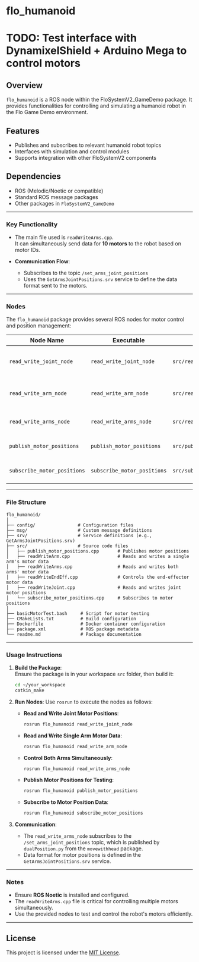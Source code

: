 # flo_humanoid


# TODO: Test interface with DynamixelShield + Arduino Mega to control motors

## Overview

`flo_humanoid` is a ROS node within the FloSystemV2_GameDemo package. It provides functionalities for controlling and simulating a humanoid robot in the Flo Game Demo environment.

## Features

- Publishes and subscribes to relevant humanoid robot topics
- Interfaces with simulation and control modules
- Supports integration with other FloSystemV2 components

## Dependencies

- ROS (Melodic/Noetic or compatible)
- Standard ROS message packages
- Other packages in `FloSystemV2_GameDemo`


---

### Key Functionality

- The main file used is `readWriteArms.cpp`.  
  It can simultaneously send data for **10 motors** to the robot based on motor IDs.

- **Communication Flow**:  
  - Subscribes to the topic `/set_arms_joint_positions`  
  - Uses the `GetArmsJointPositions.srv` service to define the data format sent to the motors.

---

### Nodes

The `flo_humanoid` package provides several ROS nodes for motor control and position management:

| **Node Name**                | **Executable**           | **File**                         | **Description**                          |
|------------------------------|--------------------------|----------------------------------|------------------------------------------|
| `read_write_joint_node`      | `read_write_joint_node`  | `src/readWriteJoint.cpp`         | Reads and writes joint motor positions.  |
| `read_write_arm_node`        | `read_write_arm_node`    | `src/readWriteArm.cpp`           | Reads and writes single arm motor data.  |
| `read_write_arms_node`       | `read_write_arms_node`   | `src/readWriteArms.cpp`          | Controls both arms simultaneously.       |
| `publish_motor_positions`    | `publish_motor_positions`| `src/publish_motor_positions.cpp`| Publishes motor positions for testing.   |
| `subscribe_motor_positions`  | `subscribe_motor_positions`| `src/subscribe_motor_positions.cpp` | Subscribes to motor position data.       |

---

### File Structure

```plaintext
flo_humanoid/
│
├── config/                # Configuration files
├── msg/                   # Custom message definitions
├── srv/                   # Service definitions (e.g., GetArmsJointPositions.srv)
├── src/                   # Source code files
│   ├── publish_motor_positions.cpp       # Publishes motor positions
│   ├── readWriteArm.cpp                  # Reads and writes a single arm's motor data
│   ├── readWriteArms.cpp                 # Reads and writes both arms' motor data
│   ├── readWriteEndEff.cpp               # Controls the end-effector motor data
│   ├── readWriteJoint.cpp                # Reads and writes joint motor positions
│   └── subscribe_motor_positions.cpp     # Subscribes to motor positions
│
├── basicMotorTest.bash     # Script for motor testing
├── CMakeLists.txt          # Build configuration
├── Dockerfile              # Docker container configuration
├── package.xml             # ROS package metadata
└── readme.md               # Package documentation
```

---

### Usage Instructions

1. **Build the Package**:  
   Ensure the package is in your workspace `src` folder, then build it:
   ```bash
   cd ~/your_workspace
   catkin_make
   ```

2. **Run Nodes**: Use `rosrun` to execute the nodes as follows:

   - **Read and Write Joint Motor Positions**:
     ```bash
     rosrun flo_humanoid read_write_joint_node
     ```
   - **Read and Write Single Arm Motor Data**:
     ```bash
     rosrun flo_humanoid read_write_arm_node
     ```
   - **Control Both Arms Simultaneously**:
     ```bash
     rosrun flo_humanoid read_write_arms_node
     ```
   - **Publish Motor Positions for Testing**:
     ```bash
     rosrun flo_humanoid publish_motor_positions
     ```
   - **Subscribe to Motor Position Data**:
     ```bash
     rosrun flo_humanoid subscribe_motor_positions
     ```

3. **Communication**:  
   - The `read_write_arms_node` subscribes to the `/set_arms_joint_positions` topic, which is published by `dualPosition.py` from the `movewithhead` package.  
   - Data format for motor positions is defined in the `GetArmsJointPositions.srv` service.

---

### Notes

- Ensure **ROS Noetic** is installed and configured.  
- The `readWriteArms.cpp` file is critical for controlling multiple motors simultaneously.  
- Use the provided nodes to test and control the robot's motors efficiently.

---

## License

This project is licensed under the [MIT License](LICENSE).
